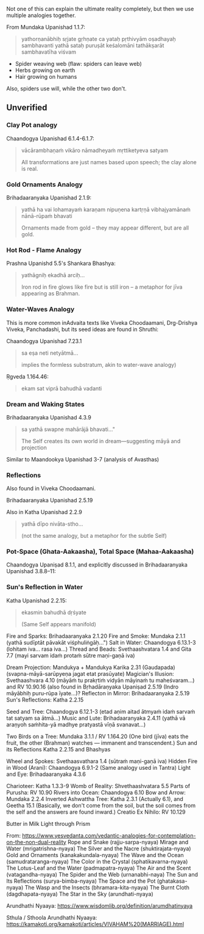 Not one of this can explain the ultimate reality completely, but then we use multiple analogies together.

From Mundaka Upanishad 1.1.7:

> yathorṇanābhiḥ sṛjate gṛhṇate ca yataḥ pṛthivyām oṣadhayaḥ sambhavanti yathā sataḥ puruṣāt keśalomāni tathākṣarāt sambhavatīha viśvam

- Spider weaving web (flaw: spiders can leave web)
- Herbs growing on earth
- Hair growing on humans

Also, spiders use will, while the other two don't.

## Unverified
### Clay Pot analogy

Chaandogya Upanishad 6.1.4-6.1.7:

> vācārambhaṇaṁ vikāro nāmadheyaṁ mṛttiketyeva satyam
> 
> All transformations are just names based upon speech; the clay alone is real.

### Gold Ornaments Analogy

Brihadaaranyaka Upanishad 2.1.9:

> yathā ha vai lohamayaṁ karaṇam nipuṇena kartṛṇā vibhajyamānaṁ nānā-rūpaṁ bhavati
> 
> Ornaments made from gold – they may appear different, but are all gold.

### Hot Rod - Flame Analogy
Prashna Upanishd 5.5's Shankara Bhashya:

> yathāgniḥ ekadhā arciḥ...
> 
> Iron rod in fire glows like fire but is still iron – a metaphor for jīva appearing as Brahman.

### Water-Waves Analogy

This is more common inAdvaita texts like Viveka Choodaamani, Drg-Drishya Viveka, Panchadashi, but its seed ideas are found in Shruthi:

Chaandogya Upanishad 7.23.1

> sa eṣa neti netyātmā...
> 
> implies the formless substratum, akin to water-wave analogy)

Ṛgveda 1.164.46:

> ekam sat viprā bahudhā vadanti

### Dream and Waking States

Brihadaaranyaka Upanishad 4.3.9

> sa yathā swapne mahārājā bhavati..."
> 
> The Self creates its own world in dream—suggesting māyā and projection

Similar to Maandookya Upanishad 3-7 (analysis of Avasthas)
### Reflections

Also found in Viveka Choodaamani.

Brihadaaranyaka Upanishad 2.5.19

Also in Katha Upanishad 2.2.9

> yathā dīpo nivāta-stho...
> 
> (not the same analogy, but a metaphor for the subtle Self)


### Pot-Space (Ghata-Aakaasha), Total Space (Mahaa-Aakaasha)

Chaandogya Upaniṣad 8.1.1, and explicitly discussed in Brihadaaranyaka Upanishad 3.8.8–11:

### Sun's Reflection in Water

Katha Upanishad 2.2.15:

> ekasmin bahudhā dṛśyate
> 
> (Same Self appears manifold)


Fire and Sparks: Brihadaaranyaka 2.1.20
Fire and Smoke: Mundaka 2.1.1 (yathā sudīptāt pāvakāt viśphuliṅgāḥ...")
Salt in Water: Chaandogya 6.13.1-3 (lohitam iva... rasa iva...)
Thread and Beads: Svethaashvatara 1.4 and Gita 7.7 (mayi sarvam idaṁ protaṁ sūtre maṇi-gaṇā iva)

Dream Projection: Mandukya + Mandukya Karika 2.31 (Gaudapada) (svapna-māyā-sarūpyeṇa jagat etat prasūyate)
Magician's Illusion: Svethaashvara 4.10 (māyāṁ tu prakṛtiṁ vidyān māyinaṁ tu maheśvaram...) and RV 10.90.16 (also found in Bṛhadāraṇyaka Upaniṣad 2.5.19 (Indro māyābhiḥ puru-rūpa īyate...)?
Reflecton in Mirror: Brihadaaranyaka 2.5.19
Sun's Reflections: Katha 2.2.15

Seed and Tree: Chaandogya 6.12.1-3 (etad aṇim aitad ātmyaṁ idaṁ sarvaṁ tat satyam sa ātmā...)
Music and Lute: Brihadaaranyaka 2.4.11 (yathā vā araṇyoh saṁhita-yā madhye pratyastā vīṇā svanavat...)

Two Birds on a Tree: Mundaka 3.1.1 / RV 1.164.20 (One bird (jīva) eats the fruit, the other (Brahman) watches — immanent and transcendent.)
Sun and its Reflections Katha 2.2.15 and Bhashyas

Wheel and Spokes: Svethaasvathara 1.4 (sūtraṁ maṇi-gaṇā iva)
Hidden Fire in Wood (Arani): Chaandogya 6.9.1-2 (Same analogy used in Tantra)
Light and Eye: Brihadaaranyaka 4.3.6

Charioteer: Katha 1.3.3-9
Womb of Reality: Shvethaashvatara 5.5
Parts of Purusha: RV 10.90
Rivers into Ocean: Chaandogya 6.10
Bow and Arrow: Mundaka 2.2.4
Inverted Ashwattha Tree: Katha 2.3.1 (Actually 6.1), and Geetha 15.1 (Basically, we don't come from the soil, but the soil comes from the self and the answers are found inward.)
Creatio Ex Nihilo: RV 10.129

Butter in Milk
Light through Prism

From: https://www.yesvedanta.com/vedantic-analogies-for-contemplation-on-the-non-dual-reality
Rope and Snake (rajju-sarpa-nyaya)
Mirage and Water (mrigatrishna-nyaya)
The Silver and the Nacre (shuktirajata-nyaya)
Gold and Ornaments (kanakakundala-nyaya)
The Wave and the Ocean (samudrataranga-nyaya)
The Color in the Crystal (sphatikavarna-nyaya)
The Lotus-Leaf and the Water (padmapatra-nyaya)
The Air and the Scent (vatagandha-nyaya)
The Spider and the Web (urnanabhi-naya)
The Sun and Its Reflections (surya-bimba-nyaya)
The Space and the Pot (ghatakasa-nyaya)
The Wasp and the Insects (bhramara-kita-nyaya)
The Burnt Cloth (dagdhapata-nyaya)
The Star in the Sky (arundhati-nyaya)



Arundhathi Nyaaya:
https://www.wisdomlib.org/definition/arumdhatinyaya

Sthula / Sthoola Arundhathi Nyaaya:
https://kamakoti.org/kamakoti/articles/VIVAHAM%20(MARRIAGE).html